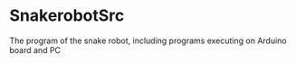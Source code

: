 # SnakerobotSrc
The program of the snake robot, including programs executing on Arduino board and PC
